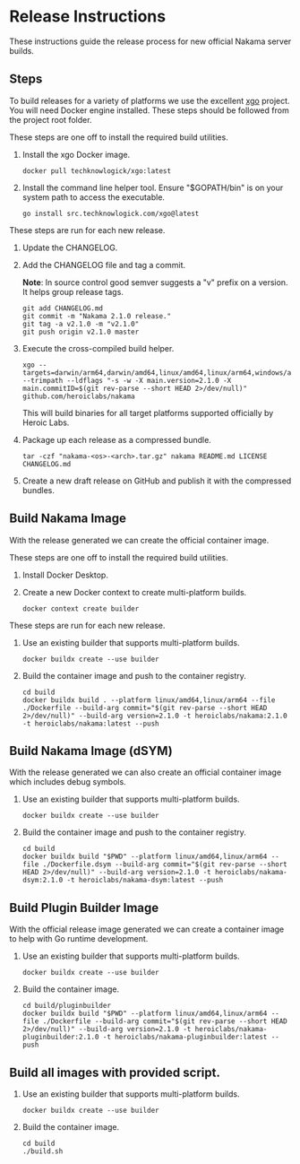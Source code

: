 Release Instructions
===

These instructions guide the release process for new official Nakama server builds.

## Steps

To build releases for a variety of platforms we use the excellent [xgo](https://github.com/techknowlogick/xgo) project. You will need Docker engine installed. These steps should be followed from the project root folder.

These steps are one off to install the required build utilities.

1. Install the xgo Docker image.

   ```
   docker pull techknowlogick/xgo:latest
   ```

2. Install the command line helper tool. Ensure "$GOPATH/bin" is on your system path to access the executable.

   ```
   go install src.techknowlogick.com/xgo@latest
   ```

These steps are run for each new release.

1. Update the CHANGELOG.

2. Add the CHANGELOG file and tag a commit.

   __Note__: In source control good semver suggests a "v" prefix on a version. It helps group release tags.

   ```
   git add CHANGELOG.md
   git commit -m "Nakama 2.1.0 release."
   git tag -a v2.1.0 -m "v2.1.0"
   git push origin v2.1.0 master
   ```

3. Execute the cross-compiled build helper.

   ```
   xgo --targets=darwin/arm64,darwin/amd64,linux/amd64,linux/arm64,windows/amd64 --trimpath --ldflags "-s -w -X main.version=2.1.0 -X main.commitID=$(git rev-parse --short HEAD 2>/dev/null)" github.com/heroiclabs/nakama
   ```

   This will build binaries for all target platforms supported officially by Heroic Labs.

4. Package up each release as a compressed bundle.

   ```
   tar -czf "nakama-<os>-<arch>.tar.gz" nakama README.md LICENSE CHANGELOG.md
   ```

5. Create a new draft release on GitHub and publish it with the compressed bundles.

## Build Nakama Image

With the release generated we can create the official container image.

These steps are one off to install the required build utilities.

1. Install Docker Desktop.

2. Create a new Docker context to create multi-platform builds.
   ```
   docker context create builder
   ```

These steps are run for each new release.

1. Use an existing builder that supports multi-platform builds.

   ```
   docker buildx create --use builder
   ```

2. Build the container image and push to the container registry.

   ```
   cd build
   docker buildx build . --platform linux/amd64,linux/arm64 --file ./Dockerfile --build-arg commit="$(git rev-parse --short HEAD 2>/dev/null)" --build-arg version=2.1.0 -t heroiclabs/nakama:2.1.0 -t heroiclabs/nakama:latest --push
   ```

## Build Nakama Image (dSYM)

With the release generated we can also create an official container image which includes debug symbols.

1. Use an existing builder that supports multi-platform builds.

   ```
   docker buildx create --use builder
   ```

2. Build the container image and push to the container registry.

   ```
   cd build
   docker buildx build "$PWD" --platform linux/amd64,linux/arm64 --file ./Dockerfile.dsym --build-arg commit="$(git rev-parse --short HEAD 2>/dev/null)" --build-arg version=2.1.0 -t heroiclabs/nakama-dsym:2.1.0 -t heroiclabs/nakama-dsym:latest --push
   ```

## Build Plugin Builder Image

With the official release image generated we can create a container image to help with Go runtime development.

1. Use an existing builder that supports multi-platform builds.

   ```
   docker buildx create --use builder
   ```

2. Build the container image.

   ```
   cd build/pluginbuilder
   docker buildx build "$PWD" --platform linux/amd64,linux/arm64 --file ./Dockerfile --build-arg commit="$(git rev-parse --short HEAD 2>/dev/null)" --build-arg version=2.1.0 -t heroiclabs/nakama-pluginbuilder:2.1.0 -t heroiclabs/nakama-pluginbuilder:latest --push
   ```

## Build all images with provided script.
1. Use an existing builder that supports multi-platform builds.
   ```
   docker buildx create --use builder
   ```

2. Build the container image.
   ```
   cd build
   ./build.sh
   ```
